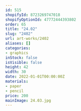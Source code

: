 ```yaml
---
id: 515
shopifyId: 8723269747018
shopifyOptionId: 47772444393802
order: 65
title: "24.02"
slug: "2402"
url: art-works/2402
aliases: []
categories:
- graphics
inStock: false
isVisible: false
height: 42
width: 30
date: 2022-01-01T00:00:00Z
materials:
- paper
- pencil
price: 200
mainImage: 24.03.jpg
---
```


